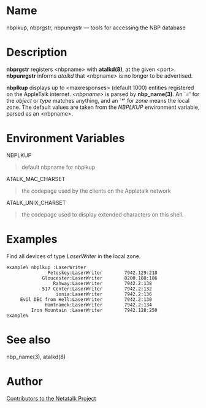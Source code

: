 # Name

nbplkup, nbprgstr, nbpunrgstr — tools for accessing the NBP database

# Description

**nbprgstr** registers <nbpname\> with **atalkd(8)**, at the given
<port\>. **nbpunrgstr** informs *atalkd* that <nbpname\> is no longer to
be advertised.

**nbplkup** displays up to <maxresponses\> (default 1000) entities
registered on the AppleTalk internet. *<nbpname\>* is parsed by
**nbp_name(3)**. An \`*=*' for the *object* or *type* matches anything,
and an \`*\**' for *zone* means the local zone. The default values are
taken from the *NBPLKUP* environment variable, parsed as an <nbpname\>.

# Environment Variables

NBPLKUP

> default nbpname for nbplkup

ATALK_MAC_CHARSET

> the codepage used by the clients on the Appletalk network

ATALK_UNIX_CHARSET

> the codepage used to display extended characters on this shell.

# Examples

Find all devices of type *LaserWriter* in the local zone.

    example% nbplkup :LaserWriter
                   Petoskey:LaserWriter        7942.129:218
                 Gloucester:LaserWriter        8200.188:186
                     Rahway:LaserWriter        7942.2:138
                 517 Center:LaserWriter        7942.2:132
                      ionia:LaserWriter        7942.2:136
         Evil DEC from Hell:LaserWriter        7942.2:130
                  Hamtramck:LaserWriter        7942.2:134
             Iron Mountain :LaserWriter        7942.128:250
    example%

# See also

nbp_name(3), atalkd(8)

# Author

[Contributors to the Netatalk Project](https://netatalk.io/contributors)
